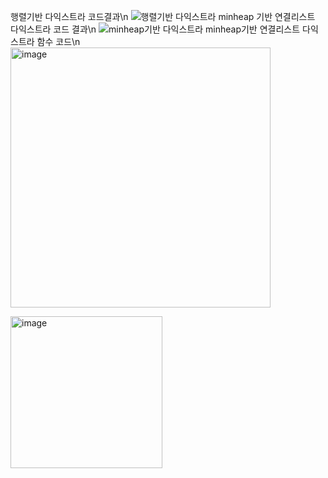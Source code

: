 행렬기반 다익스트라 코드결과\n
![행렬기반 다익스트라](https://github.com/user-attachments/assets/9c21933e-c47b-49c3-9eeb-107e85cc4908)
minheap 기반 연결리스트 다익스트라 코드 결과\n
![minheap기반 다익스트라](https://github.com/user-attachments/assets/9a6027ac-85b4-4fc6-8d55-75e2f57d96c5)
minheap기반 연결리스트 다익스트라 함수 코드\n
<img width="416" alt="image" src="https://github.com/user-attachments/assets/5be9f5c3-3d76-43b4-a6a7-3fa2119d8109">

<img width="243" alt="image" src="https://github.com/user-attachments/assets/7d9aa1c1-dca5-44ef-87b7-c9a37448d906">
